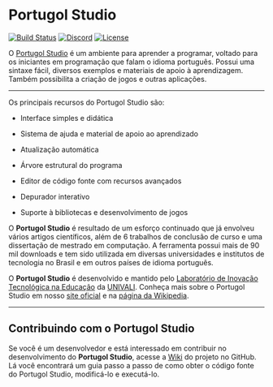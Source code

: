 # Portugol Studio
[![Build Status](https://travis-ci.org/UNIVALI-LITE/Portugol-Studio.svg?branch=master)](https://travis-ci.org/UNIVALI-LITE/Portugol-Studio)
[![Discord](https://img.shields.io/badge/chat-on_discord-4bc51d.svg)](https://discord.gg/fRW7Vq2)
[![License](https://img.shields.io/badge/License-GPL--3.0-4bc51d.svg)](https://github.com/UNIVALI-LITE/Portugol-Studio/blob/master/LICENSE.md)

O [Portugol Studio](http://lite.acad.univali.br/portugol/) é um ambiente para aprender a programar, voltado para os iniciantes em programação que falam o idioma português. Possui uma sintaxe fácil, diversos exemplos e materiais de apoio à aprendizagem. Também possibilita a criação de jogos e outras aplicações.

***
Os principais recursos do Portugol Studio são:

* Interface simples e didática

* Sistema de ajuda e material de apoio ao aprendizado

* Atualização automática

* Árvore estrutural do programa

* Editor de código fonte com recursos avançados

* Depurador interativo

* Suporte à bibliotecas e desenvolvimento de jogos

O **Portugol Studio** é resultado de um esforço continuado que já envolveu vários artigos científicos, além de 6 trabalhos de conclusão de curso e uma dissertação de mestrado em computação. A ferramenta possui mais de 90 mil downloads e tem sido utilizada em diversas universidades e institutos de tecnologia no Brasil e em outros países de idioma português.

O **Portugol Studio** é desenvolvido e mantido pelo [Laboratório de Inovação Tecnológica na Educação](http://lite.acad.univali.br/) da [UNIVALI](https://www.univali.br/Paginas/default.aspx). Conheça mais sobre o Portugol Studio em nosso [site oficial](http://lite.acad.univali.br/portugol/) e na [página da Wikipedia](https://pt.wikipedia.org/wiki/Portugol_Studio).

***
## Contribuindo com o Portugol Studio
Se você é um desenvolvedor e está interessado em contribuir no desenvolvimento do  **Portugol Studio**, acesse a [Wiki](https://github.com/UNIVALI-LITE/Portugol-Studio/wiki/Contribuindo-com-o-projeto) do projeto no GitHub. Lá você encontrará um guia passo a passo de como obter o código fonte do Portugol Studio, modificá-lo e executá-lo.
